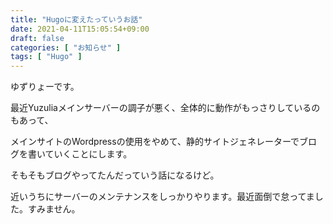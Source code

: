 ```yaml
---
title: "Hugoに変えたっていうお話"
date: 2021-04-11T15:05:54+09:00
draft: false
categories: [ "お知らせ" ]
tags: [ "Hugo" ]
---
```


ゆずりょーです。

最近Yuzuliaメインサーバーの調子が悪く、全体的に動作がもっさりしているのもあって、

メインサイトのWordpressの使用をやめて、静的サイトジェネレーターでブログを書いていくことにします。

そもそもブログやってたんだっていう話になるけど。

近いうちにサーバーのメンテナンスをしっかりやります。最近面倒で怠ってました。すみません。
